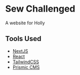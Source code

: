 # Sew Challenged

A website for Holly

## Tools Used

- [NextJS](https://nextjs.org/)
- [React](https://reactjs.org/)
- [TailwindCSS](https://tailwindcss.com/)
- [Prismic CMS](https://prismic.io/)
